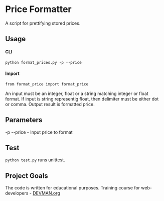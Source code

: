 # Price Formatter

A script for prettifying stored prices.

## Usage
#### CLI
```
python format_prices.py -p --price
```
#### Import
```
from format_price import format_price
```
An input must be an integer, float or a string matching integer or float format. If input is string representig float, then delimiter must be either dot or comma. Output result is formatted price.

## Parameters
-p --price - Input price to format

## Test
`python test.py` runs unittest.

## Project Goals

The code is written for educational purposes. Training course for web-developers - [DEVMAN.org](https://devman.org)
